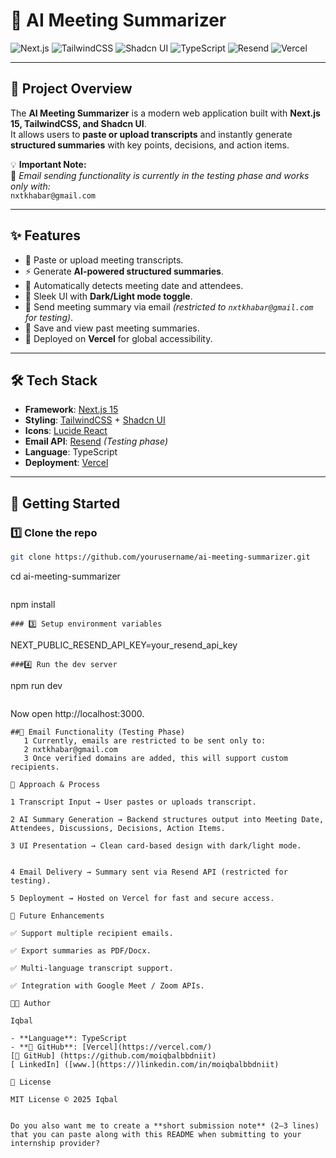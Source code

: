 # 🤖 AI Meeting Summarizer

![Next.js](https://img.shields.io/badge/Next.js-15-black?logo=next.js)
![TailwindCSS](https://img.shields.io/badge/TailwindCSS-3.4-38B2AC?logo=tailwind-css&logoColor=white)
![Shadcn UI](https://img.shields.io/badge/Shadcn-UI-blueviolet)
![TypeScript](https://img.shields.io/badge/TypeScript-5.0-3178C6?logo=typescript)
![Resend](https://img.shields.io/badge/Resend-Email-orange)
![Vercel](https://img.shields.io/badge/Deployed%20on-Vercel-black?logo=vercel)

---

## 📌 Project Overview
The **AI Meeting Summarizer** is a modern web application built with **Next.js 15, TailwindCSS, and Shadcn UI**.  
It allows users to **paste or upload transcripts** and instantly generate **structured summaries** with key points, decisions, and action items.

💡 **Important Note:**  
📧 *Email sending functionality is currently in the testing phase and works only with:*  
`nxtkhabar@gmail.com`

---

## ✨ Features
- 📝 Paste or upload meeting transcripts.  
- ⚡ Generate **AI-powered structured summaries**.  
- 📅 Automatically detects meeting date and attendees.  
- 🎨 Sleek UI with **Dark/Light mode toggle**.  
- 📧 Send meeting summary via email *(restricted to `nxtkhabar@gmail.com` for testing)*.  
- 📂 Save and view past meeting summaries.  
- 🚀 Deployed on **Vercel** for global accessibility.  

---

## 🛠 Tech Stack
- **Framework**: [Next.js 15](https://nextjs.org/)  
- **Styling**: [TailwindCSS](https://tailwindcss.com/) + [Shadcn UI](https://ui.shadcn.com/)  
- **Icons**: [Lucide React](https://lucide.dev/)  
- **Email API**: [Resend](https://resend.com/) *(Testing phase)*  
- **Language**: TypeScript  
- **Deployment**: [Vercel](https://vercel.com/)  

---

## 🚀 Getting Started

### 1️⃣ Clone the repo
```bash
git clone https://github.com/yourusername/ai-meeting-summarizer.git
```
cd ai-meeting-summarizer
```###2️⃣ Install dependencies
```
npm install
```
### 3️⃣ Setup environment variables
```
NEXT_PUBLIC_RESEND_API_KEY=your_resend_api_key
```
###4️⃣ Run the dev server
```
npm run dev
```
```
Now open http://localhost:3000.
```
##📧 Email Functionality (Testing Phase)
   1 Currently, emails are restricted to be sent only to:
   2 nxtkhabar@gmail.com
   3 Once verified domains are added, this will support custom recipients.

📌 Approach & Process

1 Transcript Input → User pastes or uploads transcript.

2 AI Summary Generation → Backend structures output into Meeting Date, Attendees, Discussions, Decisions, Action Items.

3 UI Presentation → Clean card-based design with dark/light mode.


4 Email Delivery → Summary sent via Resend API (restricted for testing).

5 Deployment → Hosted on Vercel for fast and secure access.

🌟 Future Enhancements

✅ Support multiple recipient emails.

✅ Export summaries as PDF/Docx.

✅ Multi-language transcript support.

✅ Integration with Google Meet / Zoom APIs.

👨‍💻 Author

Iqbal

- **Language**: TypeScript  
- **🔗 GitHub**: [Vercel](https://vercel.com/)  
[🔗 GitHub] (https://github.com/moiqbalbbdniit)
[ LinkedIn] ([www.](https://)linkedin.com/in/moiqbalbbdniit)

📄 License

MIT License © 2025 Iqbal


Do you also want me to create a **short submission note** (2–3 lines) that you can paste along with this README when submitting to your internship provider?
